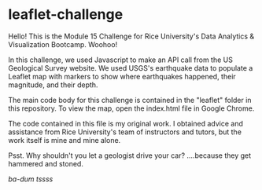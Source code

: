 # leaflet-challenge

Hello! This is the Module 15 Challenge for Rice University's Data Analytics & Visualization Bootcamp. Woohoo!

In this challenge, we used Javascript to make an API call from the US Geological Survey website. We used USGS's earthquake data to populate a Leaflet map with markers to show where earthquakes happened, their magnitude, and their depth.

The main code body for this challenge is contained in the "leaflet" folder in this repository. To view the map, open the index.html file in Google Chrome. 

The code contained in this file is my original work. I obtained advice and assistance from Rice University's team of instructors and tutors, but the work itself is mine and mine alone.

Psst. Why shouldn't you let a geologist drive your car?
....because they get hammered and stoned. 

*ba-dum tssss*